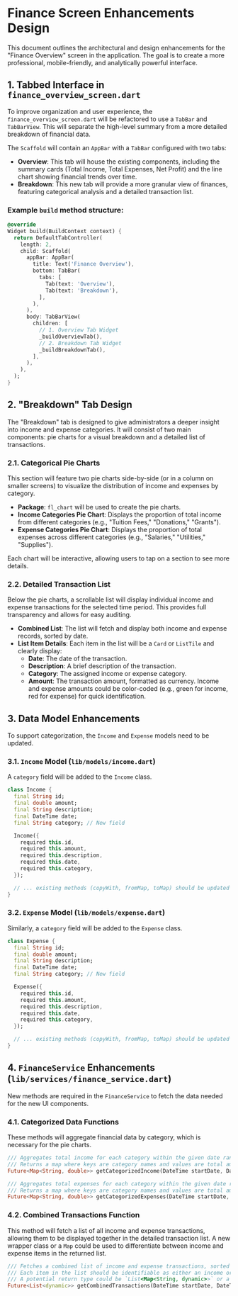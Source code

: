 # Finance Screen Enhancements Design

This document outlines the architectural and design enhancements for the "Finance Overview" screen in the application. The goal is to create a more professional, mobile-friendly, and analytically powerful interface.

## 1. Tabbed Interface in `finance_overview_screen.dart`

To improve organization and user experience, the `finance_overview_screen.dart` will be refactored to use a `TabBar` and `TabBarView`. This will separate the high-level summary from a more detailed breakdown of financial data.

The `Scaffold` will contain an `AppBar` with a `TabBar` configured with two tabs:

-   **Overview**: This tab will house the existing components, including the summary cards (Total Income, Total Expenses, Net Profit) and the line chart showing financial trends over time.
-   **Breakdown**: This new tab will provide a more granular view of finances, featuring categorical analysis and a detailed transaction list.

### Example `build` method structure:

```dart
@override
Widget build(BuildContext context) {
  return DefaultTabController(
    length: 2,
    child: Scaffold(
      appBar: AppBar(
        title: Text('Finance Overview'),
        bottom: TabBar(
          tabs: [
            Tab(text: 'Overview'),
            Tab(text: 'Breakdown'),
          ],
        ),
      ),
      body: TabBarView(
        children: [
          // 1. Overview Tab Widget
          _buildOverviewTab(),
          // 2. Breakdown Tab Widget
          _buildBreakdownTab(),
        ],
      ),
    ),
  );
}
```

## 2. "Breakdown" Tab Design

The "Breakdown" tab is designed to give administrators a deeper insight into income and expense categories. It will consist of two main components: pie charts for a visual breakdown and a detailed list of transactions.

### 2.1. Categorical Pie Charts

This section will feature two pie charts side-by-side (or in a column on smaller screens) to visualize the distribution of income and expenses by category.

-   **Package**: `fl_chart` will be used to create the pie charts.
-   **Income Categories Pie Chart**: Displays the proportion of total income from different categories (e.g., "Tuition Fees," "Donations," "Grants").
-   **Expense Categories Pie Chart**: Displays the proportion of total expenses across different categories (e.g., "Salaries," "Utilities," "Supplies").

Each chart will be interactive, allowing users to tap on a section to see more details.

### 2.2. Detailed Transaction List

Below the pie charts, a scrollable list will display individual income and expense transactions for the selected time period. This provides full transparency and allows for easy auditing.

-   **Combined List**: The list will fetch and display both income and expense records, sorted by date.
-   **List Item Details**: Each item in the list will be a `Card` or `ListTile` and clearly display:
    -   **Date**: The date of the transaction.
    -   **Description**: A brief description of the transaction.
    -   **Category**: The assigned income or expense category.
    -   **Amount**: The transaction amount, formatted as currency. Income and expense amounts could be color-coded (e.g., green for income, red for expense) for quick identification.

## 3. Data Model Enhancements

To support categorization, the `Income` and `Expense` models need to be updated.

### 3.1. `Income` Model (`lib/models/income.dart`)

A `category` field will be added to the `Income` class.

```dart
class Income {
  final String id;
  final double amount;
  final String description;
  final DateTime date;
  final String category; // New field

  Income({
    required this.id,
    required this.amount,
    required this.description,
    required this.date,
    required this.category,
  });

  // ... existing methods (copyWith, fromMap, toMap) should be updated
}
```

### 3.2. `Expense` Model (`lib/models/expense.dart`)

Similarly, a `category` field will be added to the `Expense` class.

```dart
class Expense {
  final String id;
  final double amount;
  final String description;
  final DateTime date;
  final String category; // New field

  Expense({
    required this.id,
    required this.amount,
    required this.description,
    required this.date,
    required this.category,
  });

  // ... existing methods (copyWith, fromMap, toMap) should be updated
}
```

## 4. `FinanceService` Enhancements (`lib/services/finance_service.dart`)

New methods are required in the `FinanceService` to fetch the data needed for the new UI components.

### 4.1. Categorized Data Functions

These methods will aggregate financial data by category, which is necessary for the pie charts.

```dart
/// Aggregates total income for each category within the given date range.
/// Returns a map where keys are category names and values are total amounts.
Future<Map<String, double>> getCategorizedIncome(DateTime startDate, DateTime endDate);

/// Aggregates total expenses for each category within the given date range.
/// Returns a map where keys are category names and values are total amounts.
Future<Map<String, double>> getCategorizedExpenses(DateTime startDate, DateTime endDate);
```

### 4.2. Combined Transactions Function

This method will fetch a list of all income and expense transactions, allowing them to be displayed together in the detailed transaction list. A new wrapper class or a `Map` could be used to differentiate between income and expense items in the returned list.

```dart
/// Fetches a combined list of income and expense transactions, sorted by date.
/// Each item in the list should be identifiable as either an income or an expense.
/// A potential return type could be `List<Map<String, dynamic>>` or a list of a custom transaction model.
Future<List<dynamic>> getCombinedTransactions(DateTime startDate, DateTime endDate);